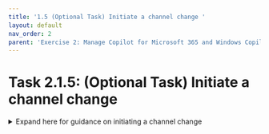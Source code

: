 ```yaml
---
title: '1.5 (Optional Task) Initiate a channel change '
layout: default
nav_order: 2
parent: 'Exercise 2: Manage Copilot for Microsoft 365 and Windows Copilot'
---
```


# Task 2.1.5: (Optional Task) Initiate a channel change


<details> 

 

<summary>Expand here for guidance on initiating a channel change</summary> 

 

1. On the left navigation, select **Inventory**.  

 

1. Near the bottom of the page, select **Show all devices**. 

 

1. On the **Devices** page, select **Switch device update channel**. 

 

1. On the **Switch device update channel** window, select the **Monthly Enterprise Channel** option. 

 

1. In the **Choose devices or groups to move channel** box, enter the name of your device. 

 

1. Select **Move devices** to initiate the channel change. 

 

![16a.jpg](../media/16a.jpg) 

     

![17a.jpg](../media/17a.jpg) 

 
{: .warning }
> It might take up to 24 hours for the channel change to be completed by the device, assuming devices are online and can connect to the service. 

 
 
{: .important }
> A channel change is a point-in-time activity. If you are using Microsoft Entra ID groups and add devices or users to the group after initiating a channel change, those devices will not be moved automatically. You will have to initiate the channel change again. There's no need to remove already switched devices from the group. 

> 

> 

You can validate the implementation by monitoring the following aspects: 

> 

- Within 24 hours, you should see the devices being listed in the Monthly Enterprise or Current profile. 

> 

- Within 24 hours, you should see the Update Channel changing to the targeted one in inventory. 

> 

- On the device, the following registry key should change to "1", as profile's control is established on the device: 

    - HKEY_LOCAL_MACHINE\SOFTWARE\Policies\Microsoft\cloud\office\16.0\Common\officeupdate > IgnoreGPO 

> 

- Other apps like Visio, Project or Access Runtime are migrated to Current Channel as well and are updated in the same pass. 

 

</details> 
